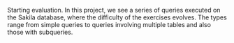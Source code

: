Starting evaluation.
In this project, we see a series of queries executed on the Sakila database, where the difficulty of the exercises evolves. 
The types range from simple queries to queries involving multiple tables and also those with subqueries.